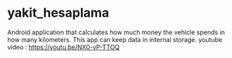 # yakit_hesaplama
Android application that calculates how much money the vehicle spends in how many kilometers.
This app can keep data in internal storage.
youtube video : https://youtu.be/NX0-vP-TTOQ
